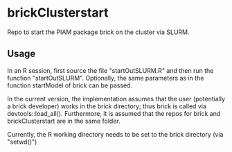 # brickClusterstart

Repo to start the PIAM package brick on the cluster via SLURM.

## Usage

In an R session, first source the file "startOutSLURM.R" and then run the function "startOutSLURM". Optionally, the same parameters as in the function startModel of brick can be passed.

In the current version, the implementation assumes that the user (potentially a brick developer) works in the brick directory; thus brick is called via devtools::load_all(). Furthermore, it is assumed that the repos for brick and brickClusterstart are in the same folder.

Currently, the R working directory needs to be set to the brick directory (via "setwd()")
